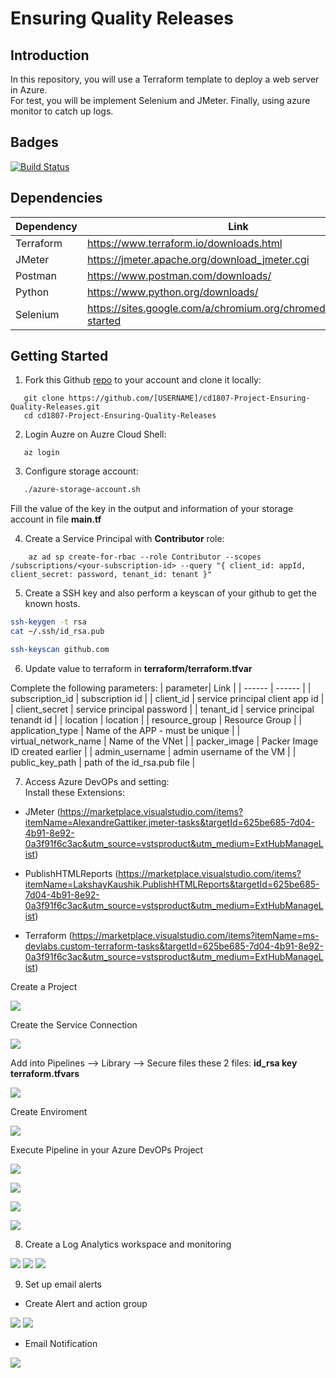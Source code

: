 # Ensuring Quality Releases

## Introduction

In this repository, you will use a Terraform template to deploy a web server in Azure.  
For test, you will be implement Selenium and JMeter. Finally, using azure monitor to catch up logs.  

## Badges
[![Build Status](https://dev.azure.com/duyliken2/Ensuring%20Quality%20Releases/_apis/build/status%2Fduyliken3.ud-az-devops-03?branchName=main)](https://dev.azure.com/duyliken2/Ensuring%20Quality%20Releases/_build/latest?definitionId=6&branchName=main)

## Dependencies

| Dependency | Link |
| ------ | ------ |
| Terraform | https://www.terraform.io/downloads.html |
| JMeter |  https://jmeter.apache.org/download_jmeter.cgi|
| Postman | https://www.postman.com/downloads/ |
| Python | https://www.python.org/downloads/ |
| Selenium | https://sites.google.com/a/chromium.org/chromedriver/getting-started |

## Getting Started

 1. Fork this Github [repo](https://github.com/udacity/cd1807-Project-Ensuring-Quality-Releases) to your account and clone it locally:

 ```ssh
    git clone https://github.com/[USERNAME]/cd1807-Project-Ensuring-Quality-Releases.git
    cd cd1807-Project-Ensuring-Quality-Releases
 ```

 2. Login Auzre on Auzre Cloud Shell:

 ```ssh
    az login
 ```

 3. Configure storage account:

 ```bash
    ./azure-storage-account.sh
```

 Fill the value of the key in the output and information of your storage account in file <b>main.tf</b>

4. Create a Service Principal with **Contributor** role:

```ssh
    az ad sp create-for-rbac --role Contributor --scopes /subscriptions/<your-subscription-id> --query "{ client_id: appId, client_secret: password, tenant_id: tenant }"
```

5. Create a SSH key and also perform a keyscan of your github to get the known hosts.

```bash
ssh-keygen -t rsa
cat ~/.ssh/id_rsa.pub
```

```bash
ssh-keyscan github.com
```

6. Update value to terraform in **terraform/terraform.tfvar**

Complete the following parameters:
| parameter| Link |
| ------ | ------ |
| subscription_id | subscription id |
| client_id | service principal client app id |
| client_secret | service principal password |
| tenant_id | service principal tenandt id |
| location | location |
| resource_group | Resource Group |
| application_type | Name of the APP - must be unique |
| virtual_network_name | Name of the VNet |
| packer_image | Packer Image ID  created earlier |
| admin_username | admin username of the VM |
| public_key_path | path of the id_rsa.pub file |

7. Access Azure DevOPs and setting:  
Install these Extensions:

* JMeter (https://marketplace.visualstudio.com/items?itemName=AlexandreGattiker.jmeter-tasks&targetId=625be685-7d04-4b91-8e92-0a3f91f6c3ac&utm_source=vstsproduct&utm_medium=ExtHubManageList)
  
* PublishHTMLReports (https://marketplace.visualstudio.com/items?itemName=LakshayKaushik.PublishHTMLReports&targetId=625be685-7d04-4b91-8e92-0a3f91f6c3ac&utm_source=vstsproduct&utm_medium=ExtHubManageList)

* Terraform (https://marketplace.visualstudio.com/items?itemName=ms-devlabs.custom-terraform-tasks&targetId=625be685-7d04-4b91-8e92-0a3f91f6c3ac&utm_source=vstsproduct&utm_medium=ExtHubManageList)

Create a Project 

![](/captures/azure_devops_project.png)

Create the Service Connection

![](/captures/devops_connection_service.png)

Add into Pipelines --> Library --> Secure files these 2 files:  **id_rsa key** **terraform.tfvars**

![](/captures/devops_libs.png)

Create Enviroment

![](/captures/devops_env.png)

Execute Pipeline in your Azure DevOPs Project

![](/captures/devops_pipeline.png)

![](/captures/devops_test.png)

![](/captures/devops_pipeline_env.png)

![](/captures/devops_pipeline_dashboard.png)

8. Create a Log Analytics workspace and monitoring

![](/captures/log_workspace.png)
![](/captures/selenium_log_table.png)
![](/captures/selenium_Log.png)

9. Set up email alerts

* Create Alert and action group

![](/captures/alert_rule.png)
![](/captures/action_group.png)

* Email Notification

![](/captures/email_notify.png)
